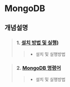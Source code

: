 # MongoDB

## 개념설명
> ### 1. [설치 방법 및 실행)](https://github.com/Lee-KyungSeok/Study/tree/master/MongoDB/Intall)
>> - 설치 및 실행방법

> ### 2. [MongoDB 명령어](https://github.com/Lee-KyungSeok/Study/tree/master/MongoDB/Intall)
>> - 설치 및 실행방법
